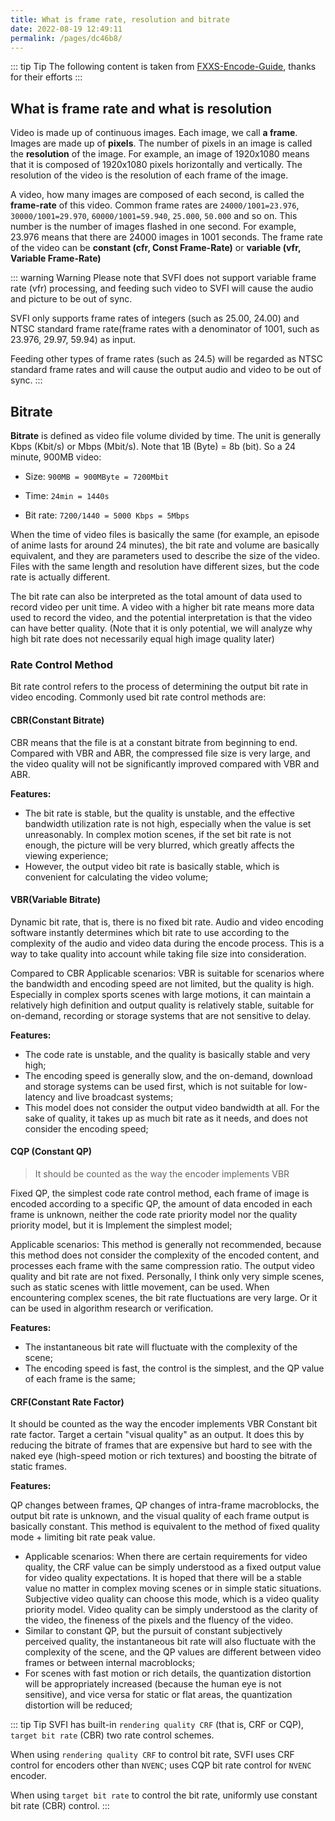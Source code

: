 ```yaml
---
title: What is frame rate, resolution and bitrate
date: 2022-08-19 12:49:11
permalink: /pages/dc46b8/
---
```


::: tip Tip
The following content is taken from [FXXS-Encode-Guide](https://github.com/ted423/FXXS-Encode-Guide), thanks for their efforts
:::

## What is frame rate and what is resolution

Video is made up of continuous images. Each image, we call **a frame**. Images are made up of **pixels**. The number of pixels in an image is called the **resolution** of the image. For example, an image of 1920x1080 means that it is composed of 1920x1080 pixels horizontally and vertically. The resolution of the video is the resolution of each frame of the image.

A video, how many images are composed of each second, is called the **frame-rate** of this video. Common frame rates are `24000/1001=23.976`, `30000/1001=29.970`, `60000/1001=59.940`, `25.000`, `50.000` and so on. This number is the number of images flashed in one second. For example, 23.976 means that there are 24000 images in 1001 seconds. The frame rate of the video can be **constant (cfr, Const Frame-Rate)** or **variable (vfr, Variable Frame-Rate)**

::: warning Warning
Please note that SVFI does not support variable frame rate (vfr) processing, and feeding such video to SVFI will cause the audio and picture to be out of sync.

SVFI only supports frame rates of integers (such as 25.00, 24.00) and NTSC standard frame rate(frame rates with a denominator of 1001, such as 23.976, 29.97, 59.94) as input.

Feeding other types of frame rates (such as 24.5) will be regarded as NTSC standard frame rates and will cause the output audio and video to be out of sync.
:::


## Bitrate

**Bitrate** is defined as video file volume divided by time. The unit is generally Kbps (Kbit/s) or Mbps (Mbit/s). Note that 1B (Byte) = 8b (bit). So a 24 minute, 900MB video:

- Size: `900MB = 900MByte = 7200Mbit`

- Time: `24min = 1440s`

- Bit rate: `7200/1440 = 5000 Kbps = 5Mbps`

When the time of video files is basically the same (for example, an episode of anime lasts for around 24 minutes), the bit rate and volume are basically equivalent, and they are parameters used to describe the size of the video. Files with the same length and resolution have different sizes, but the code rate is actually different.

The bit rate can also be interpreted as the total amount of data used to record video per unit time. A video with a higher bit rate means more data used to record the video, and the potential interpretation is that the video can have better quality. (Note that it is only potential, we will analyze why high bit rate does not necessarily equal high image quality later)

### Rate Control Method

Bit rate control refers to the process of determining the output bit rate in video encoding. Commonly used bit rate control methods are:

#### CBR(Constant Bitrate)

CBR means that the file is at a constant bitrate from beginning to end. Compared with VBR and ABR, the compressed file size is very large, and the video quality will not be significantly improved compared with VBR and ABR.

**Features:**

- The bit rate is stable, but the quality is unstable, and the effective bandwidth utilization rate is not high, especially when the value is set unreasonably. In complex motion scenes, if the set bit rate is not enough, the picture will be very blurred, which greatly affects the viewing experience;
- However, the output video bit rate is basically stable, which is convenient for calculating the video volume;

#### VBR(Variable Bitrate)

Dynamic bit rate, that is, there is no fixed bit rate. Audio and video encoding software instantly determines which bit rate to use according to the complexity of the audio and video data during the encode process. This is a way to take quality into account while taking file size into consideration.

Compared to CBR
Applicable scenarios: VBR is suitable for scenarios where the bandwidth and encoding speed are not limited, but the quality is high. Especially in complex sports scenes with large motions, it can maintain a relatively high definition and output quality is relatively stable, suitable for on-demand, recording or storage systems that are not sensitive to delay.

**Features:**

- The code rate is unstable, and the quality is basically stable and very high;
- The encoding speed is generally slow, and the on-demand, download and storage systems can be used first, which is not suitable for low-latency and live broadcast systems;
- This model does not consider the output video bandwidth at all. For the sake of quality, it takes up as much bit rate as it needs, and does not consider the encoding speed;

#### CQP (Constant QP)

> It should be counted as the way the encoder implements VBR

Fixed QP, the simplest code rate control method, each frame of image is encoded according to a specific QP, the amount of data encoded in each frame is unknown, neither the code rate priority model nor the quality priority model, but it is Implement the simplest model;

Applicable scenarios: This method is generally not recommended, because this method does not consider the complexity of the encoded content, and processes each frame with the same compression ratio. The output video quality and bit rate are not fixed. Personally, I think only very simple scenes, such as static scenes with little movement, can be used. When encountering complex scenes, the bit rate fluctuations are very large. Or it can be used in algorithm research or verification.

**Features:**

- The instantaneous bit rate will fluctuate with the complexity of the scene;
- The encoding speed is fast, the control is the simplest, and the QP value of each frame is the same;

#### CRF(Constant Rate Factor)

It should be counted as the way the encoder implements VBR
Constant bit rate factor. Target a certain "visual quality" as an output. It does this by reducing the bitrate of frames that are expensive but hard to see with the naked eye (high-speed motion or rich textures) and boosting the bitrate of static frames.

**Features:**

QP changes between frames, QP changes of intra-frame macroblocks, the output bit rate is unknown, and the visual quality of each frame output is basically constant. This method is equivalent to the method of fixed quality mode + limiting bit rate peak value.

- Applicable scenarios: When there are certain requirements for video quality, the CRF value can be simply understood as a fixed output value for video quality expectations. It is hoped that there will be a stable value no matter in complex moving scenes or in simple static situations. Subjective video quality can choose this mode, which is a video quality priority model. Video quality can be simply understood as the clarity of the video, the fineness of the pixels and the fluency of the video.
- Similar to constant QP, but the pursuit of constant subjectively perceived quality, the instantaneous bit rate will also fluctuate with the complexity of the scene, and the QP values ​​are different between video frames or between internal macroblocks;
- For scenes with fast motion or rich details, the quantization distortion will be appropriately increased (because the human eye is not sensitive), and vice versa for static or flat areas, the quantization distortion will be reduced;

::: tip Tip
SVFI has built-in `rendering quality CRF` (that is, CRF or CQP), `target bit rate` (CBR) two rate control schemes.

When using `rendering quality CRF` to control bit rate, SVFI uses CRF control for encoders other than `NVENC`; uses CQP bit rate control for `NVENC` encoder.

When using `target bit rate` to control the bit rate, uniformly use constant bit rate (CBR) control.
:::